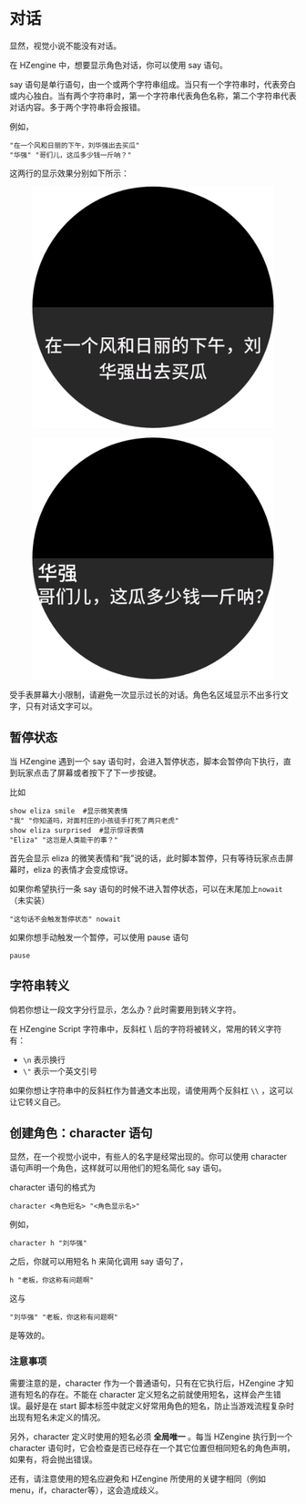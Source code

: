 # 对话

显然，视觉小说不能没有对话。

在 HZengine 中，想要显示角色对话，你可以使用 say 语句。

say 语句是单行语句，由一个或两个字符串组成。当只有一个字符串时，代表旁白或内心独白。当有两个字符串时，第一个字符串代表角色名称，第二个字符串代表对话内容。多于两个字符串将会报错。

例如，

```renpy
"在一个风和日丽的下午，刘华强出去买瓜"
"华强" "哥们儿，这瓜多少钱一斤呐？"
```

这两行的显示效果分别如下所示：

<figure><img src="../.gitbook/assets/43cc5eca9a11424f307fb71f3f9c8901.png" alt=""><figcaption></figcaption></figure>

<figure><img src="../.gitbook/assets/b5a69511319177ed6f7ae5df95a9a1d6.png" alt=""><figcaption></figcaption></figure>

受手表屏幕大小限制，请避免一次显示过长的对话。角色名区域显示不出多行文字，只有对话文字可以。

## 暂停状态

当 HZengine 遇到一个 say 语句时，会进入暂停状态，脚本会暂停向下执行，直到玩家点击了屏幕或者按下了下一步按键。

比如

```renpy
show eliza smile  #显示微笑表情
"我" "你知道吗，对面村庄的小孩徒手打死了两只老虎"
show eliza surprised  #显示惊讶表情
"Eliza" "这岂是人类能干的事？"
```

首先会显示 eliza 的微笑表情和“我”说的话，此时脚本暂停，只有等待玩家点击屏幕时，eliza 的表情才会变成惊讶。

如果你希望执行一条 say 语句的时候不进入暂停状态，可以在末尾加上`nowait` （未实装）

```renpy
"这句话不会触发暂停状态" nowait
```

如果你想手动触发一个暂停，可以使用 pause 语句

```renpy
pause
```

## 字符串转义

倘若你想让一段文字分行显示，怎么办？此时需要用到转义字符。

在 HZengine Script 字符串中，反斜杠 \ 后的字符将被转义，常用的转义字符有：

* `\n` 表示换行
* `\"` 表示一个英文引号

如果你想让字符串中的反斜杠作为普通文本出现，请使用两个反斜杠 `\\` ，这可以让它转义自己。

## 创建角色：character 语句

显然，在一个视觉小说中，有些人的名字是经常出现的。你可以使用 character 语句声明一个角色，这样就可以用他们的短名简化 say 语句。

character 语句的格式为

```renpy
character <角色短名> "<角色显示名>"
```

例如，

```renpy
character h "刘华强"
```

之后，你就可以用短名 h 来简化调用 say 语句了，

```renpy
h "老板，你这称有问题啊"
```

这与

```renpy
"刘华强" "老板，你这称有问题啊"
```

是等效的。

### 注意事项

需要注意的是，character 作为一个普通语句，只有在它执行后，HZengine 才知道有短名的存在。不能在 character 定义短名之前就使用短名，这样会产生错误。最好是在 start 脚本标签中就定义好常用角色的短名，防止当游戏流程复杂时出现有短名未定义的情况。

另外，character 定义时使用的短名必须 **全局唯一** 。每当 HZengine 执行到一个 character 语句时，它会检查是否已经存在一个其它位置但相同短名的角色声明，如果有，将会抛出错误。

还有，请注意使用的短名应避免和 HZengine 所使用的关键字相同（例如 menu，if，character等），这会造成歧义。
